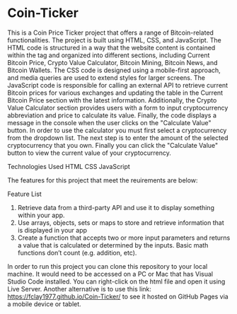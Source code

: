 # Coin-Ticker

This is a Coin Price Ticker project that offers a range of Bitcoin-related functionalities. The project is built using HTML, CSS, and JavaScript. 
The HTML code is structured in a way that the website content is contained within the <body> tag and organized into different sections, including Current Bitcoin Price, 
Crypto Value Calculator, Bitcoin Mining, Bitcoin News, and Bitcoin Wallets. The CSS code is designed using a mobile-first approach, 
and media queries are used to extend styles for larger screens. The JavaScript code is responsible for calling an external API to retrieve current Bitcoin prices for various exchanges and updating the table in the Current Bitcoin Price section with the latest information. 
Additionally, the Crypto Value Calculator section provides users with a form to input cryptocurrency abbreviation and price to calculate its value. Finally, the code displays a message in the console when the user clicks on the "Calculate Value" button. 
In order to use the calculator you must first select a cryptocurrency from the dropdown list. The next step is
to enter the amount of the selected cryptocurrency that you own. Finally you can click the "Calculate Value" button to view the current value of your cryptocurrency.

Technologies Used
HTML
CSS
JavaScript

The features for this project that meet the reuirements are below:

Feature List
1. Retrieve data from a third-party API and use it to display something within your app.
2. Use arrays, objects, sets or maps to store and retrieve information that is displayed in your app
3. Create a function that accepts two or more input parameters and returns a value that is calculated or determined by the inputs. Basic math functions don’t 
count (e.g. addition, etc).

In order to run this project you can clone this repository to your local machine. It would need to be accessed on a PC or Mac that has Visual Studio Code installed. You can right-click on the html file and open it using Live Server. Another alternative is to use this link: https://fclay1977.github.io/Coin-Ticker/ to see it hosted on GitHub Pages via a mobile device or tablet. 


